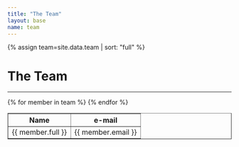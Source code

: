 ```yaml
---
title: "The Team"
layout: base
name: team
---
```


{% assign team=site.data.team | sort: "full" %}

# The Team
---
<table border="1" width="30%">
<tr><th>Name</th><th>e-mail</th></tr>
  {% for member in team %}
  <tr>
  <td>
  {{ member.full }}
  </td>
  <td>
  {{ member.email }}
  </td>
  </tr>
  {% endfor %}

</table>

